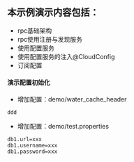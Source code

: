 ## 本示例演示内容包括：

* rpc基础架构
* rpc使用注册与发现服务
* 使用配置服务
* 使用配置服务的注入@CloudConfig
* 订阅配置


#### 演示配置初始化

* 增加配置：demo/water_cache_header
```
ddd
```

* 增加配置：demo/test.properties
```
db1.url=xxx
db1.username=xxx
db1.password=xxx
```
  